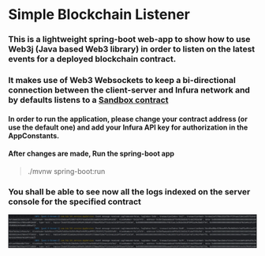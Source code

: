 # Simple Blockchain Listener

### This is a lightweight spring-boot web-app to show how to use Web3j (Java based Web3 library) in order to listen on the latest events for a deployed blockchain contract.

### It makes use of Web3 Websockets to keep a bi-directional connection between the client-server and Infura network and by defaults listens to a [Sandbox contract](https://etherscan.io/address/0x3845badade8e6dff049820680d1f14bd3903a5d0)

#### In order to run the application, please change your **contract address** (or use the default one) and add your **Infura API key** for authorization in the AppConstants.
#### After changes are made, Run the spring-boot app
> ./mvnw spring-boot:run

### You shall be able to see now all the logs indexed on the server console for the specified contract
![Screenshot](https://github.com/DragosDubolari/tsb_backend_test/blob/main/src/main/resources/screens/log_events_example.jpg)